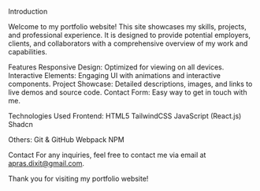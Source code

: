 Introduction

Welcome to my portfolio website! This site showcases my skills, projects, and professional experience. It is designed to provide potential employers, clients, and collaborators with a comprehensive overview of my work and capabilities.

Features
Responsive Design: Optimized for viewing on all devices.
Interactive Elements: Engaging UI with animations and interactive components.
Project Showcase: Detailed descriptions, images, and links to live demos and source code.
Contact Form: Easy way to get in touch with me.

Technologies Used
Frontend:
HTML5
TailwindCSS
JavaScript (React.js)
Shadcn

Others:
Git & GitHub
Webpack
NPM

Contact
For any inquiries, feel free to contact me via email at apras.dixit@gmail.com.

Thank you for visiting my portfolio website!
